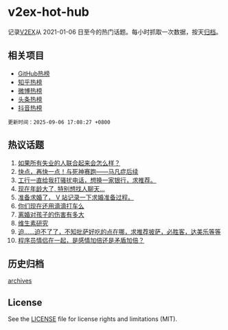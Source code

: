 # v2ex-hot-hub

 记录[V2EX](https://www.v2ex.com/)从 2021-01-06 日至今的热门话题。每小时抓取一次数据，按天[归档](archives)。
 
 ## 相关项目

- [GitHub热榜](https://github.com/snaildev/github-hot-hub)
- [知乎热榜](https://github.com/snaildev/zhihu-hot-hub)
- [微博热榜](https://github.com/snaildev/weibo-hot-hub)
- [头条热榜](https://github.com/snaildev/toutiao-hot-hub)
- [抖音热榜](https://github.com/snaildev/douyin-hot-hub)


 `更新时间：2025-09-06 17:08:27 +0800`

## 热议话题

1. [如果所有失业的人联合起来会怎么样？](https://www.v2ex.com/t/1157451)
1. [快点，再快一点！与死神赛跑——马凡症后续](https://www.v2ex.com/t/1157444)
1. [工行一直给我打骚扰电话，想换一家银行，求推荐。](https://www.v2ex.com/t/1157363)
1. [现在年龄大了, 特别想找人聊天...](https://www.v2ex.com/t/1157393)
1. [准备求婚了， V 站记录一下求婚准备过程。](https://www.v2ex.com/t/1157460)
1. [你们现在还用滴滴打车么](https://www.v2ex.com/t/1157422)
1. [离婚对孩子的伤害有多大](https://www.v2ex.com/t/1157402)
1. [维生素研究](https://www.v2ex.com/t/1157425)
1. [迫……迫不了了，不知批萨好吃的点在哪，求推荐披萨，必胜客，达美乐等等](https://www.v2ex.com/t/1157394)
1. [程序员情侣在一起，是感情加倍还是矛盾加倍？](https://www.v2ex.com/t/1157409)

## 历史归档

[archives](archives)

## License

See the [LICENSE](LICENSE) file for license rights and limitations (MIT).
